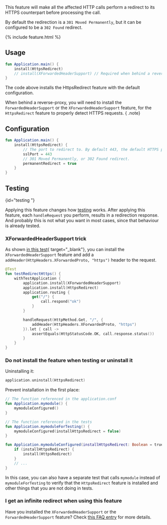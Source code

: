 [//]: # (title: HttpsRedirect)
[//]: # (caption: Redirect HTTP requests to HTTPS)
[//]: # (category: servers)
[//]: # (permalink: /servers/features/https-redirect.html)
[//]: # (keywords: https ssl)
[//]: # (feature: feature)
[//]: # (artifact: io.ktor)
[//]: # (class: io.ktor.features.HttpsRedirect)
[//]: # (redirect_from: redirect_from)
[//]: # (- /features/https-redirect.html: - /features/https-redirect.html)
[//]: # (ktor_version_review: 1.0.0)

This feature will make all the affected HTTP calls perform a redirect to its
HTTPS counterpart before processing the call.

By default the redirection is a `301 Moved Permanently`,
but it can be configured to be a `302 Found` redirect.

{% include feature.html %}

## Usage

```kotlin
fun Application.main() {
    install(HttpsRedirect)
    // install(XForwardedHeaderSupport) // Required when behind a reverse-proxy
}
```

The code above installs the HttpsRedirect feature with the default configuration.

When behind a reverse-proxy, you will need to install the `ForwardedHeaderSupport` or the `XForwardedHeaderSupport`
feature, for the `HttpsRedirect` feature to properly detect HTTPS requests.
{ .note}

## Configuration

```kotlin
fun Application.main() {
    install(HttpsRedirect) {
        // The port to redirect to. By default 443, the default HTTPS port. 
        sslPort = 443
        // 301 Moved Permanently, or 302 Found redirect.
        permanentRedirect = true
    }
}
```

## Testing
{id="testing "}

Applying this feature changes how [testing](/servers/testing.html) works.
After applying this feature, each `handleRequest` you perform, results in a redirection response.
And probably this is not what you want in most cases, since that behaviour is already tested.

### XForwardedHeaderSupport trick

As shown [in this test](https://github.com/ktorio/ktor/blob/bb0765ce00e5746c954fea70270cf7d802a40648/ktor-server/ktor-server-tests/test/io/ktor/tests/server/features/HttpsRedirectFeatureTest.kt#L31-L49){ target="_blank"},
you can install the `XForwardedHeaderSupport` feature and add a `addHeader(HttpHeaders.XForwardedProto, "https")`
header to the request.

```kotlin
@Test
fun testRedirectHttps() {
    withTestApplication {
        application.install(XForwardedHeaderSupport)
        application.install(HttpsRedirect)
        application.routing {
            get("/") {
                call.respond("ok")
            }
        }

        handleRequest(HttpMethod.Get, "/", {
            addHeader(HttpHeaders.XForwardedProto, "https")
        }).let { call ->
            assertEquals(HttpStatusCode.OK, call.response.status())
        }
    }
}
```

### Do not install the feature when testing or uninstall it

Uninstalling it:

```kotlin
application.uninstall(HttpsRedirect)
```

Prevent installation in the first place:

```kotlin
// The function referenced in the application.conf
fun Application.mymodule() {
    mymoduleConfigured()
}

// The function referenced in the tests
fun Application.mymoduleForTesting() {
    mymoduleConfigured(installHttpsRedirect = false)
}

fun Application.mymoduleConfigured(installHttpsRedirect: Boolean = true) {
    if (installHttpsRedirect) {
        install(HttpsRedirect)
    }
    // ...
}
```

In this case, you can also have a separate test that calls `mymodule` instead of `mymoduleForTesting` to verify
that the `HttpsRedirect` feature is installed and other things that you are not doing in tests.

### I get an infinite redirect when using this feature

Have you installed the `XForwardedHeaderSupport` or the `ForwardedHeaderSupport` feature?
Check [this FAQ entry](/quickstart/faq.html#infinite-redirect) for more details.